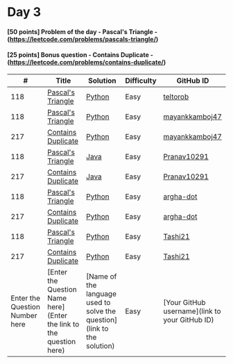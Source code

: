 # Day 3

#### [50 points] Problem of the day - Pascal's Triangle - (https://leetcode.com/problems/pascals-triangle/)
#### [25 points] Bonus question - Contains Duplicate - (https://leetcode.com/problems/contains-duplicate/)

| # | Title | Solution | Difficulty | GitHub ID |
|---| ----- | -------- | ---------- | --------- |
|118| [Pascal's Triangle](https://leetcode.com/problems/pascals-triangle/) | [Python](https://github.com/teltorob/21-days-of-code/blob/main/Day%2003/pascals_teltorob.py) | Easy |[teltorob](https://github.com/teltorob) |
| 118 | [Pascal's Triangle](https://leetcode.com/problems/pascals-triangle/) | [Python](https://github.com/cs-ashoka/21-days-of-code/blob/main/Day%2003/pascalsTriangle_mayank_kamboj.py) | Easy | [mayankkamboj47](http://github.com/mayankkamboj47) |
| 217 | [Contains Duplicate](https://leetcode.com/problems/contains-duplicate/) | [Python](https://github.com/cs-ashoka/21-days-of-code/blob/main/Day%2003/containsDuplicate_mayank_kamboj.py) | Easy | [mayankkamboj47](http://github.com/mayankkamboj47) |
| 118 | [Pascal's Triangle](https://leetcode.com/problems/pascals-triangle/) | [Java](https://github.com/Pranav10291/21-days-of-code/blob/main/Day%2003/PascalTrianle_Pranav10291.java) | Easy | [Pranav10291](http://github.com/Pranav10291) |
| 217 | [Contains Duplicate](https://leetcode.com/problems/contains-duplicate/) | [Java](https://github.com/Pranav10291/21-days-of-code/blob/main/Day%2003/Duplicate_Pranav10291.java) | Easy | [Pranav10291](http://github.com/Pranav10291) |
| 118 | [Pascal's Triangle](https://leetcode.com/problems/pascals-triangle/) | [Python](https://github.com/argha-dot/21-days-of-code/blob/main/Day%2003/PascalsTriangle_argha-dot.py) | Easy | [argha-dot](https://github.com/argha-dot/) |
| 217 | [Contains Duplicate](https://leetcode.com/problems/contains-duplicate/) | [Python](https://github.com/argha-dot/21-days-of-code/blob/main/Day%2003/ContainsDuplicate_argha-dot.py) | Easy | [argha-dot](https://github.com/argha-dot/) |
| 118 | [Pascal's Triangle](https://leetcode.com/problems/pascals-triangle/) | [Python](https://github.com/Tashi21/21-days-of-code/blob/main/Day%2003/PascalsTriangle_Tashi21.py) | Easy | [Tashi21](http://github.com/Tashi21) |
| 217 | [Contains Duplicate](https://leetcode.com/problems/contains-duplicate/) | [Python](https://github.com/Tashi21/21-days-of-code/blob/main/Day%2003/ContainsDuplicate_Tashi21.py) | Easy | [Tashi21](http://github.com/Tashi21) |
| Enter the Question Number here | [Enter the Question Name here](Enter the link to the question here) | [Name of the language used to solve the question](link to the solution) | Easy | [Your GitHub username](link to your GitHub ID) |
